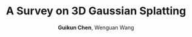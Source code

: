 ---
title: "A Survey on <b>3D Gaussian Splatting</b>"
author: "<b>Guikun Chen</b>, Wenguan Wang"
collection: publications
# permalink: /publication/2009-10-01-paper-title-number-1
pdf: "https://arxiv.org/abs/2401.03890"
code_note: "https://github.com/guikunchen/3DGS_NOTES"
# date: 2019-01-01
venue: 'arXiv 2024'
# paperurl: 'http://academicpages.github.io/files/paper1.pdf'
# citation: 'Your Name, You. (2009). &quot;Paper Title Number 1.&quot; <i>Journal 1</i>. 1(1).'
---